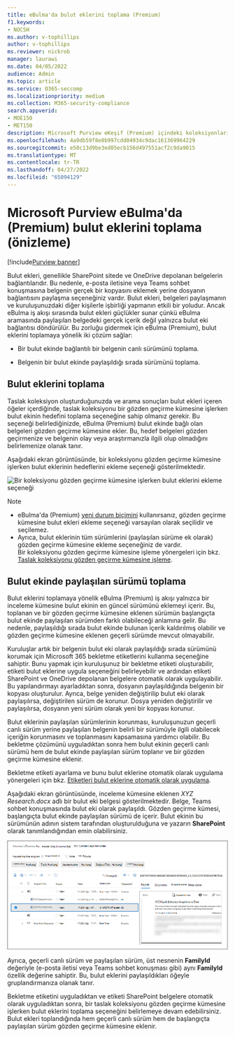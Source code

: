```yaml
---
title: eBulma'da bulut eklerini toplama (Premium)
f1.keywords:
- NOCSH
ms.author: v-tophillips
author: v-tophillips
ms.reviewer: nickrob
manager: laurawi
ms.date: 04/05/2022
audience: Admin
ms.topic: article
ms.service: O365-seccomp
ms.localizationpriority: medium
ms.collection: M365-security-compliance
search.appverid:
- MOE150
- MET150
description: Microsoft Purview eKeşif (Premium) içindeki koleksiyonları kullanarak bir araştırma veya olayda gözden geçirilmek üzere bulut eklerini toplayın.
ms.openlocfilehash: 4a9db59f8e8b997cdd04934c9dac161369964229
ms.sourcegitcommit: e50c13d9be3ed05ecb156d497551acf2c9da9015
ms.translationtype: MT
ms.contentlocale: tr-TR
ms.lasthandoff: 04/27/2022
ms.locfileid: "65094129"
---
```

# <a name="collect-cloud-attachments-in-microsoft-purview-ediscovery-premium-preview"></a>Microsoft Purview eBulma'da (Premium) bulut eklerini toplama (önizleme)

[!include[Purview banner](../includes/purview-rebrand-banner.md)]

Bulut ekleri, genellikle SharePoint sitede ve OneDrive depolanan belgelerin bağlantılarıdır. Bu nedenle, e-posta iletisine veya Teams sohbet konuşmasına belgenin gerçek bir kopyasını eklemek yerine dosyanın bağlantısını paylaşma seçeneğiniz vardır. Bulut ekleri, belgeleri paylaşmanın ve kuruluşunuzdaki diğer kişilerle işbirliği yapmanın etkili bir yoludur. Ancak eBulma iş akışı sırasında bulut ekleri güçlükler sunar çünkü eBulma aramasında paylaşılan belgedeki gerçek içerik değil yalnızca bulut eki bağlantısı döndürülür. Bu zorluğu gidermek için eBulma (Premium), bulut eklerini toplamaya yönelik iki çözüm sağlar:  

- Bir bulut ekinde bağlantılı bir belgenin canlı sürümünü toplama.

- Belgenin bir bulut ekinde paylaşıldığı sırada sürümünü toplama.

## <a name="collecting-cloud-attachments"></a>Bulut eklerini toplama

Taslak koleksiyon oluşturduğunuzda ve arama sonuçları bulut ekleri içeren öğeler içerdiğinde, taslak koleksiyonu bir gözden geçirme kümesine işlerken bulut ekinin hedefini toplama seçeneğine sahip olmanız gerekir. Bu seçeneği belirlediğinizde, eBulma (Premium) bulut ekinde bağlı olan belgeleri gözden geçirme kümesine ekler. Bu, hedef belgeleri gözden geçirmenize ve belgenin olay veya araştırmanızla ilgili olup olmadığını belirlemenize olanak tanır.

Aşağıdaki ekran görüntüsünde, bir koleksiyonu gözden geçirme kümesine işlerken bulut eklerinin hedeflerini ekleme seçeneği gösterilmektedir.

![Bir koleksiyonu gözden geçirme kümesine işlerken bulut eklerini ekleme seçeneği](../media/CollectCloudAttachments1.png)

> [!NOTE]
>- eBulma'da (Premium) [yeni durum biçimini](advanced-ediscovery-new-case-format.md) kullanırsanız, gözden geçirme kümesine bulut ekleri ekleme seçeneği varsayılan olarak seçilidir ve seçilemez.<br/>
>- Ayrıca, bulut eklerinin tüm sürümlerini (paylaşılan sürüme ek olarak) gözden geçirme kümesine ekleme seçeneğiniz de vardır.  
Bir koleksiyonu gözden geçirme kümesine işleme yönergeleri için bkz. [Taslak koleksiyonu gözden geçirme kümesine işleme](commit-draft-collection.md).

## <a name="collecting-the-version-shared-in-a-cloud-attachment"></a>Bulut ekinde paylaşılan sürümü toplama

Bulut eklerini toplamaya yönelik eBulma (Premium) iş akışı yalnızca bir inceleme kümesine bulut ekinin en güncel sürümünü eklemeyi içerir. Bu, toplanan ve bir gözden geçirme kümesine eklenen sürümün başlangıçta bulut ekinde paylaşılan sürümden farklı olabileceği anlamına gelir. Bu nedenle, paylaşıldığı sırada bulut ekinde bulunan içerik kaldırılmış olabilir ve gözden geçirme kümesine eklenen geçerli sürümde mevcut olmayabilir.

Kuruluşlar artık bir belgenin bulut eki olarak paylaşıldığı sırada sürümünü korumak için Microsoft 365 bekletme etiketlerini kullanma seçeneğine sahiptir. Bunu yapmak için kuruluşunuz bir bekletme etiketi oluşturabilir, etiketi bulut eklerine uygula seçeneğini belirleyebilir ve ardından etiketi SharePoint ve OneDrive depolanan belgelere otomatik olarak uygulayabilir. Bu yapılandırmayı ayarladıktan sonra, dosyanın paylaşıldığında belgenin bir kopyası oluşturulur. Ayrıca, belge yeniden değiştirilip bulut eki olarak paylaşılırsa, değiştirilen sürüm de korunur. Dosya yeniden değiştirilir ve paylaşılırsa, dosyanın yeni sürüm olarak yeni bir kopyası korunur.

Bulut eklerinin paylaşılan sürümlerinin korunması, kuruluşunuzun geçerli canlı sürüm yerine paylaşılan belgenin belirli bir sürümüyle ilgili olabilecek içeriğin korunmasını ve toplanmasını kapsamasına yardımcı olabilir. Bu bekletme çözümünü uyguladıktan sonra hem bulut ekinin geçerli canlı sürümü hem de bulut ekinde paylaşılan sürüm toplanır ve bir gözden geçirme kümesine eklenir.

Bekletme etiketi ayarlama ve bunu bulut eklerine otomatik olarak uygulama yönergeleri için bkz. [Etiketleri bulut eklerine otomatik olarak uygulama](apply-retention-labels-automatically.md#auto-apply-labels-to-cloud-attachments).

Aşağıdaki ekran görüntüsünde, inceleme kümesine eklenen *XYZ Research.docx* adlı bir bulut eki belgesi gösterilmektedir. Belge, Teams sohbet konuşmasında bulut eki olarak paylaşıldı. Gözden geçirme kümesi, başlangıçta bulut ekinde paylaşılan sürümü de içerir. Bulut ekinin bu sürümünün adının sistem tarafından oluşturulduğuna ve yazarın **SharePoint** olarak tanımlandığından emin olabilirsiniz.

![Paylaşılan bulut ekinin bir gözden geçirme kümesinde görüntülenen sürümü](../media/CollectCloudAttachments2.png)

Ayrıca, geçerli canlı sürüm ve paylaşılan sürüm, üst nesnenin **FamilyId** değeriyle (e-posta iletisi veya Teams sohbet konuşması gibi) aynı **FamilyId** özellik değerine sahiptir. Bu, bulut eklerini paylaşıldıkları öğeyle gruplandırmanıza olanak tanır.

Bekletme etiketini uyguladıktan ve etiketi SharePoint belgelere otomatik olarak uyguladıktan sonra, bir taslak koleksiyonu gözden geçirme kümesine işlerken bulut eklerini toplama seçeneğini belirlemeye devam edebilirsiniz. Bulut ekleri toplandığında hem geçerli canlı sürüm hem de başlangıçta paylaşılan sürüm gözden geçirme kümesine eklenir.
